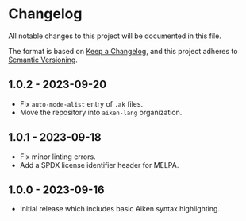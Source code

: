# Changelog

All notable changes to this project will be documented in this file.

The format is based on [Keep a Changelog](https://keepachangelog.com/en/1.0.0/),
and this project adheres to [Semantic Versioning](https://semver.org/spec/v2.0.0.html).

## 1.0.2 - 2023-09-20

* Fix `auto-mode-alist` entry of `.ak` files.
* Move the repository into `aiken-lang` organization.

## 1.0.1 - 2023-09-18

* Fix minor linting errors.
* Add a SPDX license identifier header for MELPA.

## 1.0.0 - 2023-09-16

* Initial release which includes basic Aiken syntax highlighting.
